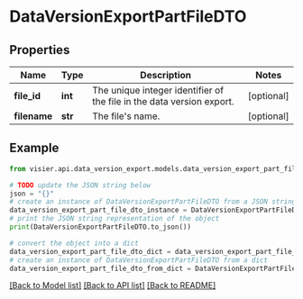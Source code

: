 # DataVersionExportPartFileDTO


## Properties

Name | Type | Description | Notes
------------ | ------------- | ------------- | -------------
**file_id** | **int** | The unique integer identifier of the file in the data version export. | [optional] 
**filename** | **str** | The file&#39;s name. | [optional] 

## Example

```python
from visier.api.data_version_export.models.data_version_export_part_file_dto import DataVersionExportPartFileDTO

# TODO update the JSON string below
json = "{}"
# create an instance of DataVersionExportPartFileDTO from a JSON string
data_version_export_part_file_dto_instance = DataVersionExportPartFileDTO.from_json(json)
# print the JSON string representation of the object
print(DataVersionExportPartFileDTO.to_json())

# convert the object into a dict
data_version_export_part_file_dto_dict = data_version_export_part_file_dto_instance.to_dict()
# create an instance of DataVersionExportPartFileDTO from a dict
data_version_export_part_file_dto_from_dict = DataVersionExportPartFileDTO.from_dict(data_version_export_part_file_dto_dict)
```
[[Back to Model list]](../README.md#documentation-for-models) [[Back to API list]](../README.md#documentation-for-api-endpoints) [[Back to README]](../README.md)


